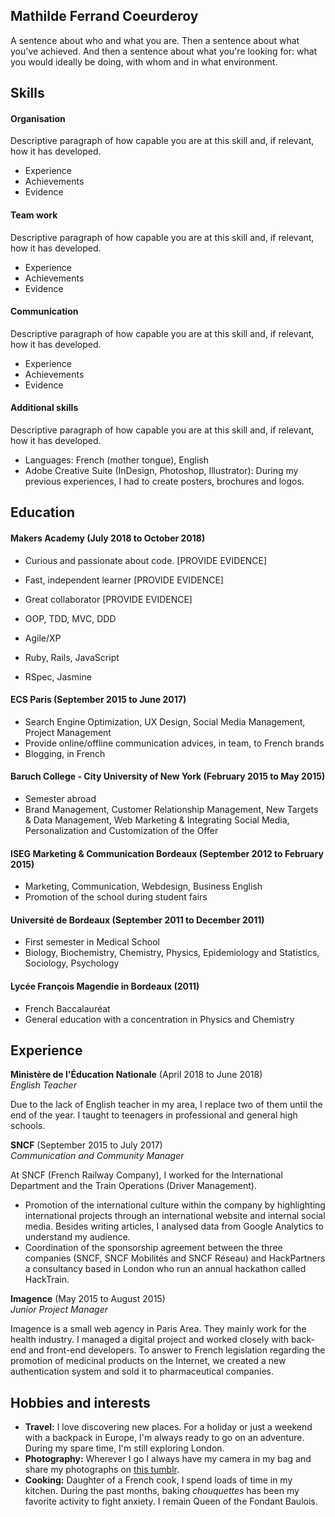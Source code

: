 ## Mathilde Ferrand Coeurderoy

A sentence about who and what you are. Then a sentence about what you've achieved. And then a sentence about what you're looking for: what you would ideally be doing, with whom and in what environment.

## Skills

#### Organisation

Descriptive paragraph of how capable you are at this skill and, if relevant, how it has developed.

- Experience
- Achievements
- Evidence

#### Team work

Descriptive paragraph of how capable you are at this skill and, if relevant, how it has developed.

- Experience
- Achievements
- Evidence

#### Communication

Descriptive paragraph of how capable you are at this skill and, if relevant, how it has developed.

- Experience
- Achievements
- Evidence

#### Additional skills

Descriptive paragraph of how capable you are at this skill and, if relevant, how it has developed.

- Languages: French (mother tongue), English
- Adobe Creative Suite (InDesign, Photoshop, Illustrator): During my previous experiences, I had to create posters, brochures and logos.

## Education

#### Makers Academy (July 2018 to October 2018)

- Curious and passionate about code. [PROVIDE EVIDENCE]
- Fast, independent learner [PROVIDE EVIDENCE]
- Great collaborator [PROVIDE EVIDENCE]

- OOP, TDD, MVC, DDD
- Agile/XP
- Ruby, Rails, JavaScript
- RSpec, Jasmine

#### ECS Paris (September 2015 to June 2017)

- Search Engine Optimization, UX Design, Social Media Management, Project Management
- Provide online/offline communication advices, in team, to French brands
- Blogging, in French

#### Baruch College - City University of New York (February 2015 to May 2015)

- Semester abroad
- Brand Management, Customer Relationship Management, New Targets & Data Management, Web Marketing & Integrating Social Media, Personalization and Customization of the Offer

#### ISEG Marketing & Communication Bordeaux (September 2012 to February 2015)

- Marketing, Communication, Webdesign, Business English
- Promotion of the school during student fairs

#### Université de Bordeaux (September 2011 to December 2011)

- First semester in Medical School
- Biology, Biochemistry, Chemistry, Physics, Epidemiology and Statistics, Sociology, Psychology

#### Lycée François Magendie in Bordeaux (2011)

- French Baccalauréat
- General education with a concentration in Physics and Chemistry

## Experience

**Ministère de l'Éducation Nationale** (April 2018 to June 2018)    
*English Teacher*

Due to the lack of English teacher in my area, I replace two of them until the end of the year. I taught to teenagers in professional and general high schools.

**SNCF** (September 2015 to July 2017)    
*Communication and Community Manager*

At SNCF (French Railway Company), I worked for the International Department and the Train Operations (Driver Management).
- Promotion of the international culture within the company by highlighting international projects through an international website and internal social media. Besides writing articles, I analysed data from Google Analytics to understand my audience.
- Coordination of the sponsorship agreement between the three companies (SNCF, SNCF Mobilités and SNCF Réseau) and HackPartners a consultancy based in London who run an annual hackathon called HackTrain.

**Imagence** (May 2015 to August 2015)   
*Junior Project Manager*

Imagence is a small web agency in Paris Area. They mainly work for the health industry. I managed a digital project and worked closely with back-end and front-end developers. To answer to French legislation regarding the promotion of medicinal products on the Internet, we created a new authentication system and sold it to pharmaceutical companies.

## Hobbies and interests

- **Travel:** I love discovering new places. For a holiday or just a weekend with a backpack in Europe, I'm always ready to go on an adventure. During my spare time, I'm still exploring London.
- **Photography:** Wherever I go I always have my camera in my bag and share my photographs on [this tumblr](http://photomathou.tumblr.com/).
- **Cooking:** Daughter of a French cook, I spend loads of time in my kitchen. During the past months, baking *chouquettes* has been my favorite activity to fight anxiety. I remain Queen of the Fondant Baulois.
